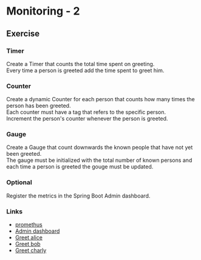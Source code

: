 # Monitoring - 2

## Exercise

### Timer
Create a Timer that counts the total time spent on greeting.\
Every time a person is greeted add the time spent to greet him.

### Counter
Create a dynamic Counter for each person that counts 
how many times the person has been greeted.\
Each counter must have a tag that refers to the specific person.\
Increment the person's counter whenever the person is greeted.

### Gauge
Create a Gauge that count downwards the known people that have not yet been greeted.\
The gauge must be initialized with the total number of known persons 
and each time a person is greeted the gouge must be updated.

### Optional
Register the metrics in the Spring Boot Admin dashboard.

### Links
- [promethus](http://localhost:8302/monitoring/actuator/prometheus)
- [Admin dashboard](http://localhost:8302/monitoring/wallboard)
- [Greet alice](http://localhost:8302/monitoring/messages/greet?name=alice)
- [Greet bob](http://localhost:8302/monitoring/messages/greet?name=bob)
- [Greet charly](http://localhost:8302/monitoring/messages/greet?name=charly)
